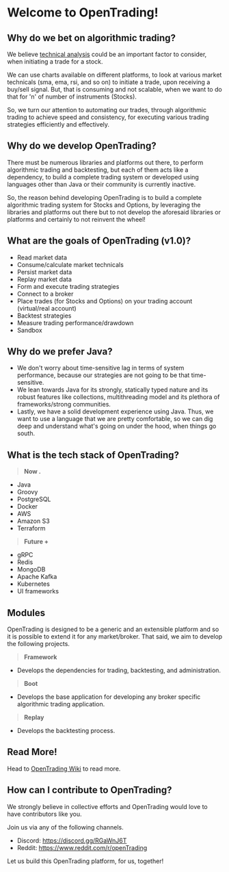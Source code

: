 # Welcome to OpenTrading!

## Why do we bet on algorithmic trading?
We believe [technical analysis](https://en.wikipedia.org/wiki/Technical_analysis) could be an important factor to consider, when initiating a trade for a stock.

We can use charts available on different platforms, to look at various market technicals (sma, ema, rsi, and so on) to initiate a trade, upon receiving a buy/sell signal.
But, that is consuming and not scalable, when we want to do that for 'n' of number of instruments (Stocks).

So, we turn our attention to automating our trades, through algorithmic trading to achieve speed and consistency, for executing various trading strategies efficiently and effectively.

## Why do we develop OpenTrading?
There must be numerous libraries and platforms out there, to perform algorithmic trading and backtesting, but each of them acts like a dependency, to build a complete trading system or developed using languages other than Java or their community is currently inactive.

So, the reason behind developing OpenTrading is to build a complete algorithmic trading system for Stocks and Options, by leveraging the libraries and platforms out there but to not develop the aforesaid libraries or platforms and certainly to not reinvent the wheel!

## What are the goals of OpenTrading (v1.0)?
- Read market data
- Consume/calculate market technicals
- Persist market data
- Replay market data
- Form and execute trading strategies
- Connect to a broker
- Place trades (for Stocks and Options) on your trading account (virtual/real account)
- Backtest strategies
- Measure trading performance/drawdown
- Sandbox

## Why do we prefer Java?
- We don't worry about time-sensitive lag in terms of system performance, because our strategies are not going to be that time-sensitive.</br>
- We lean towards Java for its strongly, statically typed nature and its robust features like collections, multithreading model and its plethora of frameworks/strong communities.</br>
- Lastly, we have a solid development experience using Java. Thus, we want to use a language that we are pretty comfortable, so we can dig deep and understand what's going on under the hood, when things go south.

## What is the tech stack of OpenTrading?
> **Now .**
- Java
- Groovy
- PostgreSQL
- Docker
- AWS
- Amazon S3
- Terraform
> **Future +**
- gRPC
- Redis
- MongoDB
- Apache Kafka
- Kubernetes
- UI frameworks

## Modules
OpenTrading is designed to be a generic and an extensible platform and so it is possible to extend it for any market/broker.
That said, we aim to develop the following projects.

> **Framework**
  - Develops the dependencies for trading, backtesting, and administration.
> **Boot**
  - Develops the base application for developing any broker specific algorithmic trading application.
> **Replay**
  - Develops the backtesting process.

## Read More!
Head to [OpenTrading Wiki](https://github.com/open-algorithmic-trading/docs/wiki) to read more.

## How can I contribute to OpenTrading?
We strongly believe in collective efforts and OpenTrading would love to have contributors like you.</br>

Join us via any of the following channels.
- Discord: https://discord.gg/RGaWnJ6T
- Reddit: https://www.reddit.com/r/openTrading

Let us build this OpenTrading platform, for us, together!
